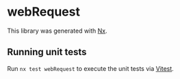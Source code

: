 # webRequest

This library was generated with [Nx](https://nx.dev).

## Running unit tests

Run `nx test webRequest` to execute the unit tests via [Vitest](https://vitest.dev/).
